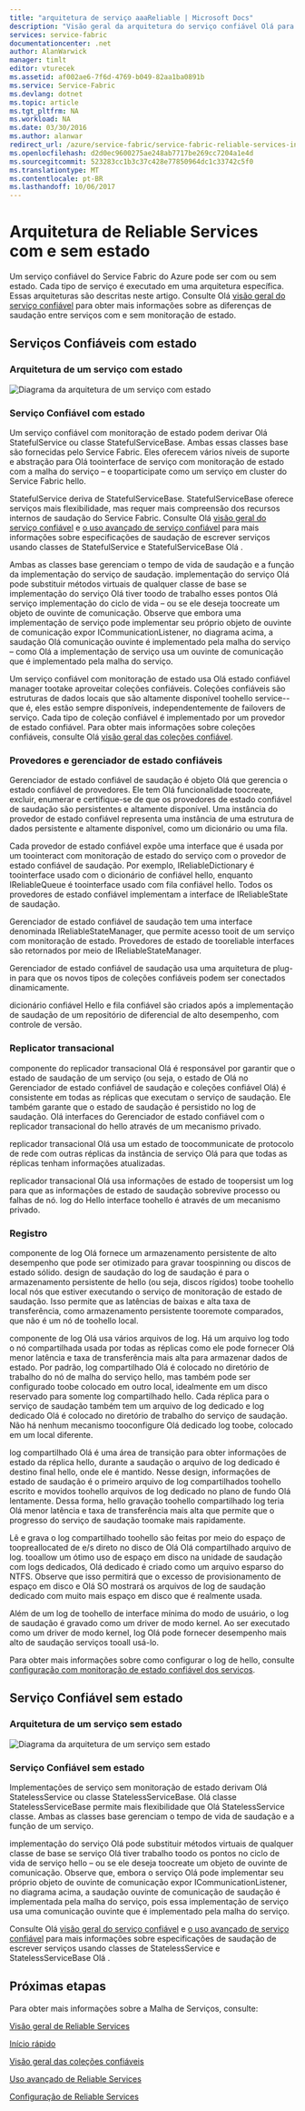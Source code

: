 ```yaml
---
title: "arquitetura de serviço aaaReliable | Microsoft Docs"
description: "Visão geral da arquitetura do serviço confiável Olá para serviços com e sem monitoração de estado"
services: service-fabric
documentationcenter: .net
author: AlanWarwick
manager: timlt
editor: vturecek
ms.assetid: af002ae6-7f6d-4769-b049-82aa1ba0891b
ms.service: Service-Fabric
ms.devlang: dotnet
ms.topic: article
ms.tgt_pltfrm: NA
ms.workload: NA
ms.date: 03/30/2016
ms.author: alanwar
redirect_url: /azure/service-fabric/service-fabric-reliable-services-introduction
ms.openlocfilehash: d2d0ec9600275ae248ab7717be269cc7204a1e4d
ms.sourcegitcommit: 523283cc1b3c37c428e77850964dc1c33742c5f0
ms.translationtype: MT
ms.contentlocale: pt-BR
ms.lasthandoff: 10/06/2017
---
```

# <a name="architecture-for-stateful-and-stateless-reliable-services"></a>Arquitetura de Reliable Services com e sem estado
Um serviço confiável do Service Fabric do Azure pode ser com ou sem estado. Cada tipo de serviço é executado em uma arquitetura específica. Essas arquiteturas são descritas neste artigo.
Consulte Olá [visão geral do serviço confiável](service-fabric-reliable-services-introduction.md) para obter mais informações sobre as diferenças de saudação entre serviços com e sem monitoração de estado.

## <a name="stateful-reliable-services"></a>Serviços Confiáveis com estado
### <a name="architecture-of-a-stateful-service"></a>Arquitetura de um serviço com estado
![Diagrama da arquitetura de um serviço com estado](./media/service-fabric-reliable-services-platform-architecture/reliable-stateful-service-architecture.png)

### <a name="stateful-reliable-service"></a>Serviço Confiável com estado
Um serviço confiável com monitoração de estado podem derivar Olá StatefulService ou classe StatefulServiceBase. Ambas essas classes base são fornecidas pelo Service Fabric. Eles oferecem vários níveis de suporte e abstração para Olá toointerface de serviço com monitoração de estado com a malha do serviço – e tooparticipate como um serviço em cluster do Service Fabric hello.

StatefulService deriva de StatefulServiceBase. StatefulServiceBase oferece serviços mais flexibilidade, mas requer mais compreensão dos recursos internos de saudação do Service Fabric.
Consulte Olá [visão geral do serviço confiável](service-fabric-reliable-services-introduction.md) e [o uso avançado de serviço confiável](service-fabric-reliable-services-advanced-usage.md) para mais informações sobre especificações de saudação de escrever serviços usando classes de StatefulService e StatefulServiceBase Olá .

Ambas as classes base gerenciam o tempo de vida de saudação e a função da implementação do serviço de saudação. implementação do serviço Olá pode substituir métodos virtuais de qualquer classe de base se implementação do serviço Olá tiver toodo de trabalho esses pontos Olá serviço implementação do ciclo de vida – ou se ele deseja toocreate um objeto de ouvinte de comunicação. Observe que embora uma implementação de serviço pode implementar seu próprio objeto de ouvinte de comunicação expor ICommunicationListener, no diagrama acima, a saudação Olá comunicação ouvinte é implementado pela malha do serviço – como Olá a implementação de serviço usa um ouvinte de comunicação que é implementado pela malha do serviço.

Um serviço confiável com monitoração de estado usa Olá estado confiável manager tootake aproveitar coleções confiáveis. Coleções confiáveis são estruturas de dados locais que são altamente disponível toohello service--que é, eles estão sempre disponíveis, independentemente de failovers de serviço. Cada tipo de coleção confiável é implementado por um provedor de estado confiável.
Para obter mais informações sobre coleções confiáveis, consulte Olá [visão geral das coleções confiável](service-fabric-reliable-services-reliable-collections.md).

### <a name="reliable-state-manager-and-state-providers"></a>Provedores e gerenciador de estado confiáveis
Gerenciador de estado confiável de saudação é objeto Olá que gerencia o estado confiável de provedores. Ele tem Olá funcionalidade toocreate, excluir, enumerar e certifique-se de que os provedores de estado confiável de saudação são persistentes e altamente disponível. Uma instância do provedor de estado confiável representa uma instância de uma estrutura de dados persistente e altamente disponível, como um dicionário ou uma fila.

Cada provedor de estado confiável expõe uma interface que é usada por um toointeract com monitoração de estado do serviço com o provedor de estado confiável de saudação. Por exemplo, IReliableDictionary é toointerface usado com o dicionário de confiável hello, enquanto IReliableQueue é toointerface usado com fila confiável hello. Todos os provedores de estado confiável implementam a interface de IReliableState de saudação.

Gerenciador de estado confiável de saudação tem uma interface denominada IReliableStateManager, que permite acesso tooit de um serviço com monitoração de estado. Provedores de estado de tooreliable interfaces são retornados por meio de IReliableStateManager.

Gerenciador de estado confiável de saudação usa uma arquitetura de plug-in para que os novos tipos de coleções confiáveis podem ser conectados dinamicamente.

dicionário confiável Hello e fila confiável são criados após a implementação de saudação de um repositório de diferencial de alto desempenho, com controle de versão.

### <a name="transactional-replicator"></a>Replicator transacional
componente do replicador transacional Olá é responsável por garantir que o estado de saudação de um serviço (ou seja, o estado de Olá no Gerenciador de estado confiável de saudação e coleções confiável Olá) é consistente em todas as réplicas que executam o serviço de saudação. Ele também garante que o estado de saudação é persistido no log de saudação. Olá interfaces do Gerenciador de estado confiável com o replicador transacional do hello através de um mecanismo privado.

replicador transacional Olá usa um estado de toocommunicate de protocolo de rede com outras réplicas da instância de serviço Olá para que todas as réplicas tenham informações atualizadas.

replicador transacional Olá usa informações de estado de toopersist um log para que as informações de estado de saudação sobrevive processo ou falhas de nó. log do Hello interface toohello é através de um mecanismo privado.

### <a name="log"></a>Registro
componente de log Olá fornece um armazenamento persistente de alto desempenho que pode ser otimizado para gravar toospinning ou discos de estado sólido.  design de saudação do log de saudação é para o armazenamento persistente de hello (ou seja, discos rígidos) toobe toohello local nós que estiver executando o serviço de monitoração de estado de saudação. Isso permite que as latências de baixas e alta taxa de transferência, como armazenamento persistente tooremote comparados, que não é um nó de toohello local.

componente de log Olá usa vários arquivos de log. Há um arquivo log todo o nó compartilhada usada por todas as réplicas como ele pode fornecer Olá menor latência e taxa de transferência mais alta para armazenar dados de estado. Por padrão, log compartilhado Olá é colocado no diretório de trabalho do nó de malha do serviço hello, mas também pode ser configurado toobe colocado em outro local, idealmente em um disco reservado para somente log compartilhado hello. Cada réplica para o serviço de saudação também tem um arquivo de log dedicado e log dedicado Olá é colocado no diretório de trabalho do serviço de saudação. Não há nenhum mecanismo tooconfigure Olá dedicado log toobe, colocado em um local diferente.

log compartilhado Olá é uma área de transição para obter informações de estado da réplica hello, durante a saudação o arquivo de log dedicado é destino final hello, onde ele é mantido. Nesse design, informações de estado de saudação é o primeiro arquivo de log compartilhados toohello escrito e movidos toohello arquivos de log dedicado no plano de fundo Olá lentamente. Dessa forma, hello gravação toohello compartilhado log teria Olá menor latência e taxa de transferência mais alta que permite que o progresso do serviço de saudação toomake mais rapidamente.

Lê e grava o log compartilhado toohello são feitas por meio do espaço de toopreallocated de e/s direto no disco de Olá Olá compartilhado arquivo de log. tooallow um ótimo uso de espaço em disco na unidade de saudação com logs dedicados, Olá dedicado é criado como um arquivo esparso do NTFS. Observe que isso permitirá que o excesso de provisionamento de espaço em disco e Olá SO mostrará os arquivos de log de saudação dedicado com muito mais espaço em disco que é realmente usada.

Além de um log de toohello de interface mínima do modo de usuário, o log de saudação é gravado como um driver de modo kernel. Ao ser executado como um driver de modo kernel, log Olá pode fornecer desempenho mais alto de saudação serviços tooall usá-lo.

Para obter mais informações sobre como configurar o log de hello, consulte [configuração com monitoração de estado confiável dos serviços](service-fabric-reliable-services-configuration.md).

## <a name="stateless-reliable-service"></a>Serviço Confiável sem estado
### <a name="architecture-of-a-stateless-service"></a>Arquitetura de um serviço sem estado
![Diagrama da arquitetura de um serviço sem estado](./media/service-fabric-reliable-services-platform-architecture/reliable-stateless-service-architecture.png)

### <a name="stateless-reliable-service"></a>Serviço Confiável sem estado
Implementações de serviço sem monitoração de estado derivam Olá StatelessService ou classe StatelessServiceBase. Olá classe StatelessServiceBase permite mais flexibilidade que Olá StatelessService classe.
Ambas as classes base gerenciam o tempo de vida de saudação e a função de um serviço.

implementação do serviço Olá pode substituir métodos virtuais de qualquer classe de base se serviço Olá tiver trabalho toodo os pontos no ciclo de vida de serviço hello – ou se ele deseja toocreate um objeto de ouvinte de comunicação. Observe que, embora o serviço Olá pode implementar seu próprio objeto de ouvinte de comunicação expor ICommunicationListener, no diagrama acima, a saudação ouvinte de comunicação de saudação é implementada pela malha do serviço, pois essa implementação de serviço usa uma comunicação ouvinte que é implementado pela malha do serviço.

Consulte Olá [visão geral do serviço confiável](service-fabric-reliable-services-introduction.md) e [o uso avançado de serviço confiável](service-fabric-reliable-services-advanced-usage.md) para mais informações sobre especificações de saudação de escrever serviços usando classes de StatelessService e StatelessServiceBase Olá .

<!--Every topic should have next steps and links toohello next logical set of content tookeep hello customer engaged-->
## <a name="next-steps"></a>Próximas etapas
Para obter mais informações sobre a Malha de Serviços, consulte:

[Visão geral de Reliable Services](service-fabric-reliable-services-introduction.md)

[Início rápido](service-fabric-reliable-services-quick-start.md)

[Visão geral das coleções confiáveis](service-fabric-reliable-services-reliable-collections.md)

[Uso avançado de Reliable Services](service-fabric-reliable-services-advanced-usage.md)

[Configuração de Reliable Services](service-fabric-reliable-services-configuration.md)  

